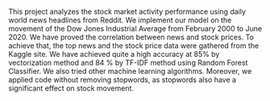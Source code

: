 This project analyzes the stock market activity 
performance using daily world news headlines from Reddit. 
We implement our model on the movement of the Dow Jones 
Industrial Average from February 2000 to June 2020. We 
have proved the correlation between news and stock prices. 
To achieve that, the top news and the stock price data were 
gathered from the Kaggle site. We have achieved quite a high 
accuracy at 85% by vectorization method and 84 % by TF-IDF method using Random Forest Classifier. We also tried 
other machine learning algorithms. Moreover, we applied 
code without removing stopwords, as stopwords also have a 
significant effect on stock movement.
